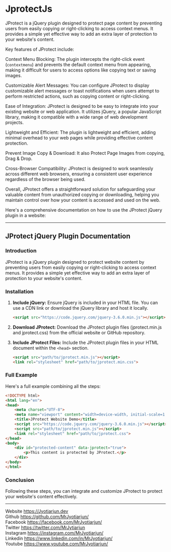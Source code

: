 # JprotectJs
JProtect is a jQuery plugin designed to protect page content by preventing users from easily copying or right-clicking to access context menus. It provides a simple yet effective way to add an extra layer of protection to your website's content.

Key features of JProtect include:

Context Menu Blocking: The plugin intercepts the right-click event (`contextmenu`) and prevents the default context menu from appearing, making it difficult for users to access options like copying text or saving images.

Customizable Alert Messages: You can configure JProtect to display customizable alert messages or toast notifications when users attempt to perform restricted actions, such as copying content or right-clicking.

Ease of Integration: JProtect is designed to be easy to integrate into your existing website or web application. It utilizes jQuery, a popular JavaScript library, making it compatible with a wide range of web development projects.

Lightweight and Efficient: The plugin is lightweight and efficient, adding minimal overhead to your web pages while providing effective content protection.

Prevent Image Copy & Download: It also Protect Page Images from copying, Drag & Drop. 

Cross-Browser Compatibility: JProtect is designed to work seamlessly across different web browsers, ensuring a consistent user experience regardless of the browser being used.

Overall, JProtect offers a straightforward solution for safeguarding your valuable content from unauthorized copying or downloading, helping you maintain control over how your content is accessed and used on the web.

Here's a comprehensive documentation on how to use the JProtect jQuery plugin in a website:

---

## JProtect jQuery Plugin Documentation

### Introduction

JProtect is a jQuery plugin designed to protect website content by preventing users from easily copying or right-clicking to access context menus. It provides a simple yet effective way to add an extra layer of protection to your website's content.

### Installation

1. **Include jQuery:** Ensure jQuery is included in your HTML file. You can use a CDN link or download the jQuery library and host it locally.

   ```html
   <script src="https://code.jquery.com/jquery-3.6.0.min.js"></script>
   ```

2. **Download JProtect:** Download the JProtect plugin files (jprotect.min.js and jprotect.css) from the official website or GitHub repository.

3. **Include JProtect Files:** Include the JProtect plugin files in your HTML document within the `<head>` section.

   ```html
   <script src="path/to/jprotect.min.js"></script>
   <link rel="stylesheet" href="path/to/jprotect.min.css">
   ```

### Full Example

Here's a full example combining all the steps:

```html
<!DOCTYPE html>
<html lang="en">
<head>
    <meta charset="UTF-8">
    <meta name="viewport" content="width=device-width, initial-scale=1.0">
    <title>JProtect Website Demo</title>
    <script src="https://code.jquery.com/jquery-3.6.0.min.js"></script>
    <script src="path/to/jprotect.min.js"></script>
    <link rel="stylesheet" href="path/to/jprotect.css">
</head>
<body>
    <div id="protected-content" data-jprotect="true">
        <p>This content is protected by JProtect.</p>
    </div>
</body>
</html>
```

### Conclusion

Following these steps, you can integrate and customize JProtect to protect your website's content effectively.

---
Website https://Jyotiarjun.dev <br>
Github https://github.com/MrJyotiarjun/ <br>
Facebook https://facebook.com/MrJyotiarjun/ <br>
Twitter https://twitter.com/MrJytiarjun <br>
Instagram https://instagram.com/MrJyotiarjun/ <br>
Linkedin https://www.linkedin.com/in/MrJyotiarjun/ <br>
Youtube https://www.youtube.com/MrJyotiarjun/
